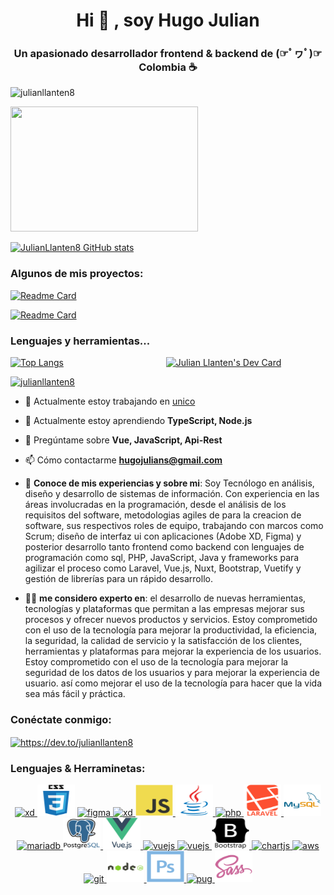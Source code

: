 <h1 align="center">Hi 👋 , soy Hugo Julian</h1>
<h3 align="center">Un apasionado desarrollador frontend & backend de (☞ﾟヮﾟ)☞ Colombia ☕</h3>

<p align="left">
  <img src="https://komarev.com/ghpvc/?username=julianllanten8&label=Profile%20views&color=blueviolet&style=flat" alt="julianllanten8" />
</p>

<img src="https://64.media.tumblr.com/75afa8499b6b2df853ba3b8b47881ac5/tumblr_n848nwJCgn1tqptlzo2_500.gifv" height="200" width="300">

[![JulianLlanten8 GitHub stats](https://github-readme-stats-sigma-five.vercel.app/api?username=JulianLlanten8&show_icons=true&theme=onedark&locale=es)](https://github.com/JulianLlanten8/github-readme-stats)

### Algunos de mis proyectos:
[![Readme Card](https://github-readme-stats-sigma-five.vercel.app/api/pin/?username=https-github-com-JLlanten8&repo=rick-and-morty&theme=onedark&locale=es)](https://github.com/https-github-com-JLlanten8/rick-and-morty)

[![Readme Card](https://github-readme-stats-sigma-five.vercel.app/api/pin/?username=JulianLlanten8&repo=RoadMapReact&theme=onedark&locale=es)](https://github.com/JulianLlanten8/RoadMapReact)


### Lenguajes y herramientas...
[![Top Langs](https://github-readme-stats-sigma-five.vercel.app/api/top-langs/?username=JulianLlanten8&exclude_repo=frontendLibros&hide=less,scss&langs_count=8&theme=onedark&locale=es)](https://github.com/JulianLlanten8)
<a style="margin-left: 10rem;" href="https://app.daily.dev/Julianllanten8"><img src="https://api.daily.dev/devcards/e8ffd72fa4b943ba8ee46e2d9d03f600.png?r=nxg" width="300" alt="Julian Llanten's Dev Card"/></a>


<p align="left">
  <a href="https://github.com/ryo-ma/github-profile-trophy">
    <img src="https://github-profile-trophy.vercel.app/?username=julianllanten8&theme=onedark" alt="julianllanten8"/>
  </a>
</p>

- 🔭 Actualmente estoy trabajando en [unico](https://unico.com.co)

- 🌱 Actualmente estoy aprendiendo **TypeScript, Node.js**

- 💬 Pregúntame sobre **Vue, JavaScript, Api-Rest**

- 📫 Cómo contactarme **hugojulians@gmail.com**

- 📄 **Conoce de mis experiencias y sobre mi**: Soy Tecnólogo en análisis, diseño y desarrollo de sistemas de información. Con experiencia en las áreas involucradas en la programación, desde el análisis de los requisitos del software, metodologias agiles de para la creacion de software, sus respectivos roles de equipo, trabajando con marcos como Scrum; diseño de interfaz  ui con aplicaciones (Adobe XD, Figma) y posterior desarrollo tanto frontend como backend con lenguajes de programación como sql, PHP, JavaScript, Java y frameworks para agilizar el proceso como Laravel, Vue.js, Nuxt, Bootstrap, Vuetify y gestión de librerías para un rápido desarrollo.
- 👩‍💻 **me considero experto en**: el desarrollo de nuevas herramientas, tecnologías y plataformas que permitan a las empresas mejorar sus procesos y ofrecer nuevos productos y servicios. Estoy comprometido con el uso de la tecnología para mejorar la productividad, la eficiencia, la seguridad, la calidad de servicio y la satisfacción de los clientes, herramientas y plataformas para mejorar la experiencia de los usuarios. Estoy comprometido con el uso de la tecnología para mejorar la seguridad de los datos de los usuarios y para mejorar la experiencia de usuario. así como mejorar el uso de la tecnología para hacer que la vida sea más fácil y práctica.

<h3 align="left">Conéctate conmigo:</h3>

<p align="left">
  <a href="https://dev.to/https://dev.to/julianllanten8" target="blank">
    <img align="center" src="https://raw.githubusercontent.com/rahuldkjain/github-profile-readme-generator/master/src/images/icons/Social/devto.svg" alt="https://dev.to/julianllanten8" height="50" width="60" />
  </a>
</p>

<h3 align="left">Lenguajes & Herraminetas:</h3>

<p align="center">
  <a href="https://www.w3.org/html/" target="_blank" rel="noreferrer">
    <img src="https://cdn.worldvectorlogo.com/logos/html-1.svg" alt="xd" width="60" height="50"/>
  </a>

  <a href="https://www.w3schools.com/css/" target="_blank" rel="noreferrer">
    <img src="https://raw.githubusercontent.com/devicons/devicon/master/icons/css3/css3-original-wordmark.svg" alt="css3"   width="60" height="50"/></a>
    
  <a href="https://www.figma.com/" target="_blank" rel="noreferrer">
    <img src="https://cdn.worldvectorlogo.com/logos/figma-5.svg" alt="figma" width="60" height="50"/>
  </a> 
  
  <a href="https://www.adobe.com/products/xd.html" target="_blank" rel="noreferrer">
    <img src="https://cdn.worldvectorlogo.com/logos/adobe-xd-1.svg" alt="xd" width="60" height="50"/>
  </a>

  <a href="https://developer.mozilla.org/en-US/docs/Web/JavaScript" target="_blank" rel=" noreferrer">
    <img src="https://raw.githubusercontent.com/devicons/devicon/master/icons/javascript/javascript-original.svg" alt="javascript" width="60" height="50"/> 
  </a> 

  <a href="https://www.java.com" target="_blank" rel="noreferrer"> 
    <img src="https://raw.githubusercontent.com/devicons/devicon/master/icons/java/java-original.svg" alt="java" width="60" height="50"/> 
  </a> 
  
  <a href="https://www.php.net" target="_blank" rel="noreferrer">
    <img src="https://cdn.worldvectorlogo.com/logos/php-1.svg" alt="php" width="60" height="50"/> 
  </a> 
  
  <a href="https://laravel.com/" target="_blank" rel="noreferrer">
    <img src="https://raw.githubusercontent.com/devicons/devicon/master/icons/laravel/laravel-plain-wordmark.svg" alt="laravel" width="60" height="50"/> 
  </a> 
  
  <a href="https://www.mysql.com/" target="_blank" rel="noreferrer">
    <img src="https://raw.githubusercontent.com/devicons/devicon/master/icons/mysql/mysql-original-wordmark.svg" alt="mysql" width="60" height="50"/>
  </a>

  <a href="https://mariadb.org/" target="_ blank" rel="noreferrer"> 
    <img src="https://www.vectorlogo.zone/logos/mariadb/mariadb-icon.svg" alt="mariadb" width="60" height="50"/> 
  </a>
  
  <a href="https://www.postgresql.org" target="_blank" rel="noreferrer" >
    <img src="https://raw.githubusercontent.com/devicons/devicon/master/icons/postgresql/postgresql-original-wordmark.svg" alt="postgresql" width="60" height="50"/>
  </a>
  
  <a href="https://vuejs.org/" target="_blank" rel="noreferrer">
    <img src="https://raw.githubusercontent.com/devicons/devicon/master/icons/vuejs/vuejs-original-wordmark.svg" alt="vuejs" width="60" height="50"/>
  </a>
  
  <a href="https://vuetifyjs.com/en/" target="_blank" rel="noreferrer">
    <img src="https://cdn.worldvectorlogo.com/logos/vuetify.svg" alt="vuejs" width="60" height="50"/>
  </a>

  <a href="https://legacy.reactjs.org/" target="_blank" rel="noreferrer">
    <img src="https://cdn.worldvectorlogo.com/logos/react-2.svg" alt="vuejs" width="60" height="50"/>
  </a>

  <a href="https://getbootstrap.com" target="_blank" rel="noreferrer">
    <img src="https://raw.githubusercontent.com/devicons/devicon/master/icons/bootstrap/bootstrap-plain-wordmark.svg"   alt="bootstrap" width="60" height="50"/>
  </a>
  
  <a href="https://www.chartjs.org" target="_blank" rel="noreferrer">
    <img src="https://www.chartjs.org/media/logo-title.svg" alt="chartjs" width="60" height="50"/>
  </a>
  
  <a href="https://aws.amazon.com" target="_blank" rel="noreferrer"> 
    <img src="https://cdn.worldvectorlogo.com/logos/amazon-web-services.svg" alt="aws" width="60" height="50"/>
  </a>

  <a href="https://git-scm.com/" target="_blank" rel="noreferrer"> 
    <img src="https://www.vectorlogo.zone/logos/git-scm/git-scm-icon.svg" alt="git" width="60" height="50"/>
  </a>
  
  <a href="https://nodejs.org" target="_blank" rel="noreferrer">
    <img src="https://raw.githubusercontent.com/devicons/devicon/master/icons/nodejs/nodejs-original-wordmark.svg" alt="nodejs" width="60" height="50"/>
  </a>
  
  <a href="https://www.photoshop.com/en" target="_blank" rel=" noreferrer">
    <img src="https://raw.githubusercontent.com/devicons/devicon/master/icons/photoshop/photoshop-line.svg" alt="photoshop" width="60" height="50"/>
  </a>

  <a href="https://pugjs.org" target="_blank" rel="noreferrer">
    <img src="https://cdn.worldvectorlogo.com/logos/pug.svg" alt="pug" width="60" height="50"/>
  </a>
  
  <a href="https://sass-lang.com" target="_blank" rel="noreferrer">
    <img src="https://raw.githubusercontent.com/devicons/devicon/master/icons/sass/sass-original.svg" alt="sass" width="60" height="50"/>
  </a>
</p>

